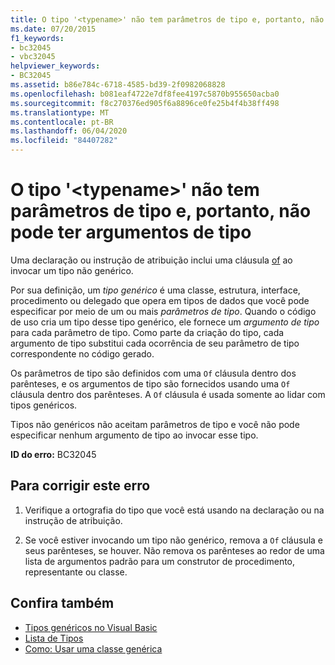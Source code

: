 ```yaml
---
title: O tipo '<typename>' não tem parâmetros de tipo e, portanto, não pode ter argumentos de tipo
ms.date: 07/20/2015
f1_keywords:
- bc32045
- vbc32045
helpviewer_keywords:
- BC32045
ms.assetid: b86e784c-6718-4585-bd39-2f0982068828
ms.openlocfilehash: b081eaf4722e7df8fee4197c5870b955650acba0
ms.sourcegitcommit: f8c270376ed905f6a8896ce0fe25b4f4b38ff498
ms.translationtype: MT
ms.contentlocale: pt-BR
ms.lasthandoff: 06/04/2020
ms.locfileid: "84407282"
---
```

# <a name="type-typename-has-no-type-parameters-and-so-cannot-have-type-arguments"></a>O tipo '\<typename>' não tem parâmetros de tipo e, portanto, não pode ter argumentos de tipo
Uma declaração ou instrução de atribuição inclui uma cláusula [of](../language-reference/statements/of-clause.md) ao invocar um tipo não genérico.  
  
 Por sua definição, um *tipo genérico* é uma classe, estrutura, interface, procedimento ou delegado que opera em tipos de dados que você pode especificar por meio de um ou mais *parâmetros de tipo*. Quando o código de uso cria um tipo desse tipo genérico, ele fornece um *argumento de tipo* para cada parâmetro de tipo. Como parte da criação do tipo, cada argumento de tipo substitui cada ocorrência de seu parâmetro de tipo correspondente no código gerado.  
  
 Os parâmetros de tipo são definidos com uma `Of` cláusula dentro dos parênteses, e os argumentos de tipo são fornecidos usando uma `Of` cláusula dentro dos parênteses. A `Of` cláusula é usada somente ao lidar com tipos genéricos.  
  
 Tipos não genéricos não aceitam parâmetros de tipo e você não pode especificar nenhum argumento de tipo ao invocar esse tipo.  
  
 **ID do erro:** BC32045  
  
## <a name="to-correct-this-error"></a>Para corrigir este erro  
  
1. Verifique a ortografia do tipo que você está usando na declaração ou na instrução de atribuição.  
  
2. Se você estiver invocando um tipo não genérico, remova a `Of` cláusula e seus parênteses, se houver. Não remova os parênteses ao redor de uma lista de argumentos padrão para um construtor de procedimento, representante ou classe.  
  
## <a name="see-also"></a>Confira também

- [Tipos genéricos no Visual Basic](../programming-guide/language-features/data-types/generic-types.md)
- [Lista de Tipos](../language-reference/statements/type-list.md)
- [Como: Usar uma classe genérica](../programming-guide/language-features/data-types/how-to-use-a-generic-class.md)
